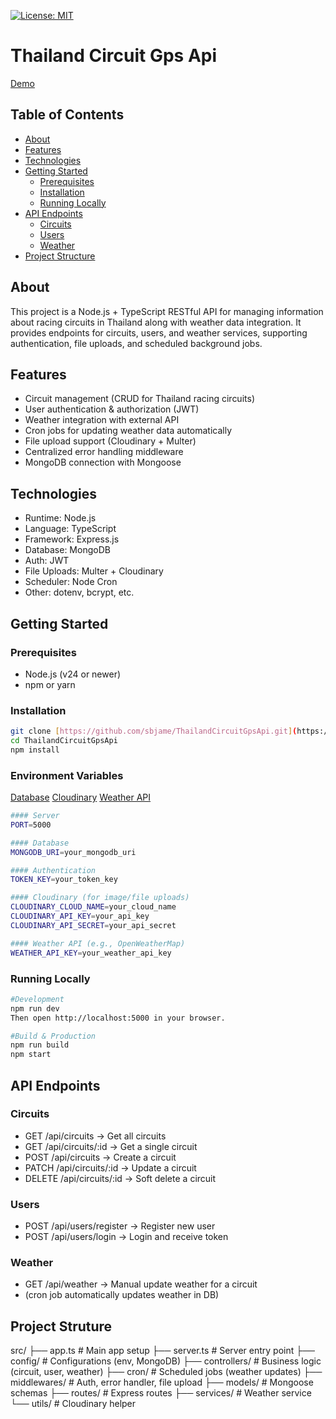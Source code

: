 [![License: MIT](https://img.shields.io/badge/License-MIT-blue)](https://opensource.org/licenses/MIT)

# Thailand Circuit Gps Api

[Demo](https://thailandcircuitgpsapi.onrender.com)

## Table of Contents
- [About](#about)
- [Features](#features)
- [Technologies](#technologies)
- [Getting Started](#getting-started)
  - [Prerequisites](#prerequisites)
  - [Installation](#installation)
  - [Running Locally](#running-locally)
- [API Endpoints](#apiendpoint)
  - [Circuits](#circuits)
  - [Users](#users)
  - [Weather](#weather)
- [Project Structure](#project-structure)

## About
This project is a Node.js + TypeScript RESTful API for managing information about racing circuits in Thailand along with weather data integration.
It provides endpoints for circuits, users, and weather services, supporting authentication, file uploads, and scheduled background jobs.

## Features
- Circuit management (CRUD for Thailand racing circuits)
- User authentication & authorization (JWT)
- Weather integration with external API
- Cron jobs for updating weather data automatically
- File upload support (Cloudinary + Multer)
- Centralized error handling middleware
- MongoDB connection with Mongoose

## Technologies
- Runtime: Node.js
- Language: TypeScript
- Framework: Express.js
- Database: MongoDB
- Auth: JWT
- File Uploads: Multer + Cloudinary
- Scheduler: Node Cron
- Other: dotenv, bcrypt, etc.

## Getting Started

### Prerequisites
- Node.js (v24 or newer)
- npm or yarn

### Installation
```bash
git clone [https://github.com/sbjame/ThailandCircuitGpsApi.git](https://github.com/sbjame/ThailandCircuitGpsApi.git)
cd ThailandCircuitGpsApi
npm install
```
### Environment Variables
[Database](https://www.mongodb.com)
[Cloudinary](https://cloudinary.com/home)
[Weather API](https://www.weatherapi.com)
```bash
#### Server
PORT=5000

#### Database
MONGODB_URI=your_mongodb_uri

#### Authentication
TOKEN_KEY=your_token_key

#### Cloudinary (for image/file uploads)
CLOUDINARY_CLOUD_NAME=your_cloud_name
CLOUDINARY_API_KEY=your_api_key
CLOUDINARY_API_SECRET=your_api_secret

#### Weather API (e.g., OpenWeatherMap)
WEATHER_API_KEY=your_weather_api_key
```

### Running Locally
```bash
#Development
npm run dev
Then open http://localhost:5000 in your browser.

#Build & Production
npm run build
npm start
```

## API Endpoints
### Circuits
- GET /api/circuits → Get all circuits
- GET /api/circuits/:id → Get a single circuit
- POST /api/circuits → Create a circuit
- PATCH /api/circuits/:id → Update a circuit
- DELETE /api/circuits/:id → Soft delete a circuit
  
### Users
- POST /api/users/register → Register new user
- POST /api/users/login → Login and receive token

### Weather
- GET /api/weather → Manual update weather for a circuit
- (cron job automatically updates weather in DB)

## Project Struture
src/
├── app.ts              # Main app setup
├── server.ts           # Server entry point
├── config/             # Configurations (env, MongoDB)
├── controllers/        # Business logic (circuit, user, weather)
├── cron/               # Scheduled jobs (weather updates)
├── middlewares/        # Auth, error handler, file upload
├── models/             # Mongoose schemas
├── routes/             # Express routes
├── services/           # Weather service
└── utils/              # Cloudinary helper
